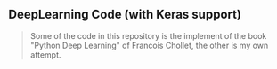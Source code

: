 ## DeepLearning Code (with Keras support)
> Some of the code in this repository is the implement of the book "Python Deep Learning" of Francois Chollet, the other is my own attempt.
